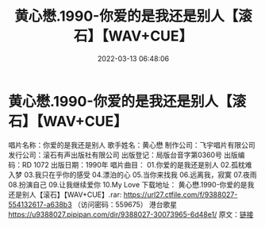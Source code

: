 ﻿---
title: 黄心懋.1990-你爱的是我还是别人【滚石】【WAV+CUE】
date: 2022-03-13 06:48:06
categories: WAV车载音乐、镜像
tags: 华语中文
---
# 黄心懋.1990-你爱的是我还是别人【滚石】【WAV+CUE】

唱片名称：你爱的是我还是别人
歌手姓名：黄心懋
制作公司：飞宇唱片有限公司
发行公司：滚石有声出版社有限公司
出版登记：局版台音字第0360号
出版编码：RD 1072
出版日期：1990年
唱片曲目：
01.你爱的是我还是别人
02.孤枕难入梦
03.我只在乎你的感受
04.漂泊的心
05.当你来找我
06.远离我，寂寞
07.夜雨
08.扮演自己
09.让我继续爱你
10.My Love
下载地址：
黄心懋.1990-你爱的是我还是别人【滚石】【WAV+CUE】.rar: https://url27.ctfile.com/f/9388027-554132617-a638b3
（访问密码：559675）
港台歌星
https://u9388027.pipipan.com/dir/9388027-30073965-6d48e1/
原文：[链接](https://blog.sina.com.cn/s/blog_1647c7e7601030w68.html)